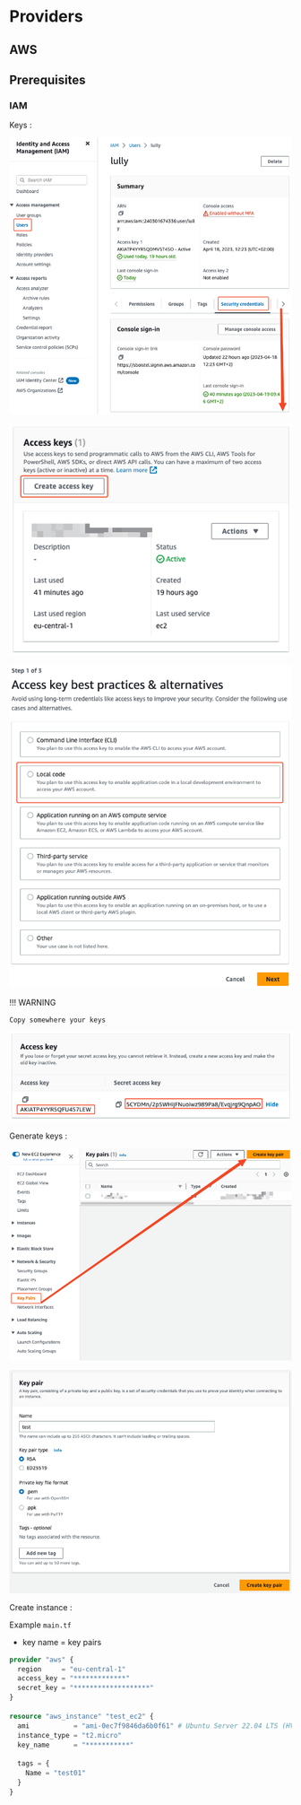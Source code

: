 # Providers

## AWS

## Prerequisites

### IAM

Keys :

![](resources/terraform-aws-access_keys_01.png)

![](resources/terraform-aws-access_keys_02.png)

![](resources/terraform-aws-access_keys_03.png)

!!! WARNING

    Copy somewhere your keys

![](resources/terraform-aws-access_keys_04.png)

Generate keys :

![](resources/terraform-aws-keypairs_01.png)

![](resources/terraform-aws-keypairs_02.png)

Create instance :

Example `main.tf`

- key name = key pairs

```terraform
provider "aws" {
  region     = "eu-central-1"
  access_key = "*************"
  secret_key = "*******************"
}

resource "aws_instance" "test_ec2" {
  ami           = "ami-0ec7f9846da6b0f61" # Ubuntu Server 22.04 LTS (HVM)
  instance_type = "t2.micro"
  key_name      = "***********"

  tags = {
    Name = "test01"
  }
}
```
